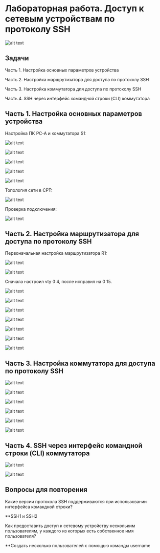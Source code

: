 # Лабораторная работа. Доступ к сетевым устройствам по протоколу SSH

![alt text](https://raw.githubusercontent.com/rpv101101/OTUS-homework/main/lab5/IMG/0_%D0%A2%D0%BE%D0%BF%D0%BE%D0%BB%D0%BE%D0%B3%D0%B8%D1%8F.png)

## Задачи
Часть 1. Настройка основных параметров устройства

Часть 2. Настройка маршрутизатора для доступа по протоколу SSH

Часть 3. Настройка коммутатора для доступа по протоколу SSH

Часть 4. SSH через интерфейс командной строки (CLI) коммутатора

## Часть 1. Настройка основных параметров устройства

Настройка ПК PC-A и коммутатора S1:

![alt text](https://raw.githubusercontent.com/rpv101101/OTUS-homework/main/lab5/IMG/1_%D0%9D%D0%B0%D1%81%D1%82%D1%80%D0%BE%D0%B9%D0%BA%D0%B0_PCA_1.png)

![alt text](https://raw.githubusercontent.com/rpv101101/OTUS-homework/main/lab5/IMG/2_%D0%9D%D0%B0%D1%81%D1%82%D1%80%D0%BE%D0%B9%D0%BA%D0%B0_PCA_2.png)

![alt text](https://raw.githubusercontent.com/rpv101101/OTUS-homework/main/lab5/IMG/3_conf_vlan_1.png)

![alt text](https://raw.githubusercontent.com/rpv101101/OTUS-homework/main/lab5/IMG/4_conf_def_gateway.png)

![alt text](https://raw.githubusercontent.com/rpv101101/OTUS-homework/main/lab5/IMG/5_show_ip_brief.png)

Топология сети в CPT:

![alt text](https://raw.githubusercontent.com/rpv101101/OTUS-homework/main/lab5/IMG/2022-12-11%2014_09_33-Cisco%20Packet%20Tracer.png)

Проверка подключения:

![alt text](https://raw.githubusercontent.com/rpv101101/OTUS-homework/main/lab5/IMG/8_R1_ping_test.png)


## Часть 2. Настройка маршрутизатора для доступа по протоколу SSH

Первоначальная настройка маршрутизатора R1:

![alt text](https://raw.githubusercontent.com/rpv101101/OTUS-homework/main/lab5/IMG/6_R1_setup.png)

![alt text](https://raw.githubusercontent.com/rpv101101/OTUS-homework/main/lab5/IMG/7_R1_setup2.png)

Сначала настроил vty 0 4, после исправил на 0 15.

![alt text](https://raw.githubusercontent.com/rpv101101/OTUS-homework/main/lab5/IMG/20_R1_enabling_ssh_and_telnet.png)

![alt text](https://raw.githubusercontent.com/rpv101101/OTUS-homework/main/lab5/IMG/9_banner_setup.png)

![alt text](https://raw.githubusercontent.com/rpv101101/OTUS-homework/main/lab5/IMG/10_domain_setup.png)

![alt text](https://raw.githubusercontent.com/rpv101101/OTUS-homework/main/lab5/IMG/11_generate_RSA.png)

![alt text](https://raw.githubusercontent.com/rpv101101/OTUS-homework/main/lab5/IMG/13_admin_password_setup.png)

![alt text](https://raw.githubusercontent.com/rpv101101/OTUS-homework/main/lab5/IMG/20_R1_enabling_ssh_and_telnet.png)

![alt text](https://raw.githubusercontent.com/rpv101101/OTUS-homework/main/lab5/IMG/21_SSH_test.png)

## Часть 3. Настройка коммутатора для доступа по протоколу SSH

![alt text](https://raw.githubusercontent.com/rpv101101/OTUS-homework/main/lab5/IMG/12_vty_setup.png.png)

![alt text](https://raw.githubusercontent.com/rpv101101/OTUS-homework/main/lab5/IMG/15_S1_setup.png)

![alt text](https://raw.githubusercontent.com/rpv101101/OTUS-homework/main/lab5/IMG/16_S1_banner_setup.png)

![alt text](https://raw.githubusercontent.com/rpv101101/OTUS-homework/main/lab5/IMG/17_S1_RSA_.png)

![alt text](https://raw.githubusercontent.com/rpv101101/OTUS-homework/main/lab5/IMG/18_S1_SSH_setup.png)

![alt text](https://raw.githubusercontent.com/rpv101101/OTUS-homework/main/lab5/IMG/19_S1_vty_setup.png)


## Часть 4. SSH через интерфейс командной строки (CLI) коммутатора

![alt text](https://raw.githubusercontent.com/rpv101101/OTUS-homework/main/lab5/IMG/22_SSH_QM.png)

![alt text](https://raw.githubusercontent.com/rpv101101/OTUS-homework/main/lab5/IMG/23_SSH_test2.png)


## Вопросы для повторения

Какие версии протокола SSH поддерживаются при использовании интерфейса командной строки?

**SSH1 и SSH2


Как предоставить доступ к сетевому устройству нескольким пользователям, у каждого из которых есть собственное имя пользователя?

**Создать несколько пользователей с помощью команды username 

